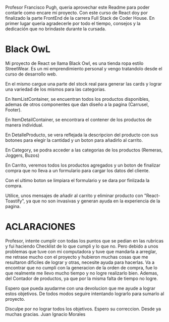 Profesor Francisco Pugh, queria aprovechar este Readme para poder contarle como encare mi proyecto. 
Con este curso de React doy por finalizado la parte FrontEnd de la carrera Full Stack de Coder House. 
En primer lugar queria agradecerle por todo el tiempo, consejos y la dedicación que no brindaste durante la cursada.

# Black OwL

Mi proyecto de React se llama Black Owl, es una tienda ropa estilo StreetWear. Es un mi emprendimiento personal y vengo tratandolo desde el curso de desarrollo web. 

En el mismo cargue una parte del stock real para generar las cards y lograr una variedad de los mismos para las categorias.

En ItemListContainer, se encuentran todos los productos disponibles, ademas de otros componentes que dan diseño a la pagina (Carrusel, Footer). 

En ItemDetailContainer, se encontrara el contener de los productos de manera individual.

En DetalleProducto, se vera reflejada la descripcion del producto con sus botones para elegir la cantidad y un boton para añadirlo al carrito. 

En Category, se podra acceder a las categorias de los productos (Remeras, Joggers, Buzos) 

En Carrito, veremos todos los productos agregados y un boton de finalizar compra que no lleva a un formulario para cargar los datos del cliente.

Con el ultimo boton se limpiara el formulario y se dara por finlizada la compra.

Utilice, unos mensajes de añadir al carrito y eliminar producto con "React-Toastify", ya que no son invasivas y generan ayuda en la experiencia de la pagina.

# ACLARACIONES

Profesor, intente cumplir con todas los puntos que se pedian en las rubricas y fui haciendo Checklist de lo que cumpli y lo que no. Pero debido a unos problemas que tuve con mi computadora y tuve que  mandarla a arreglar, me retrase mucho con el proyecto y hubieron muchas cosas que me resultaron dificiles de lograr y otras, necesite ayuda para hacerlas. Va a encontrar que no cumpli con la generacion de la orden de compra, fue lo que realmente me llevo mucho tiempo y no logre realizarlo bien. Ademas, del Contador de productos, ya que por la misma falta de tiempo no logre. 

Espero que pueda ayudarme con una devolucion que me ayude a lograr estos objetivos. De todos modos seguire intentando lograrlo para sumarlo al proyecto.

Disculpe por no lograr todos los objetivos. Espero su correccion. Desde ya muchas gracias. Juan Ignacio Morales
